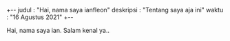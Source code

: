 +--
judul : "Hai, nama saya ianfleon"
deskripsi : "Tentang saya aja ini"
waktu : "16 Agustus 2021"
+--

Hai, nama saya ian. Salam kenal ya..